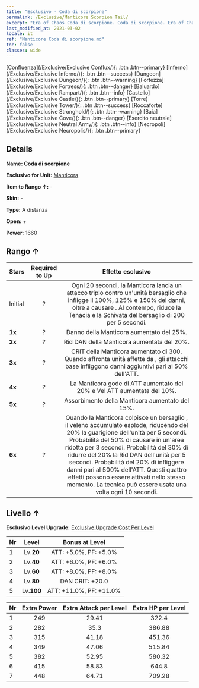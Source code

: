 ```yaml
---
title: "Esclusivo - Coda di scorpione"
permalink: /Exclusive/Manticore Scorpion Tail/
excerpt: "Era of Chaos Coda di scorpione. Coda di scorpione. Era of Chaos Esclusivo Coda di scorpione. Manticora Esclusivo."
last_modified_at: 2021-03-02
locale: it
ref: "Manticore Coda di scorpione.md"
toc: false
classes: wide
---
```

 [Confluenza](/Exclusive/Exclusive Conflux/){: .btn .btn--primary} [Inferno](/Exclusive/Exclusive Inferno/){: .btn .btn--success} [Dungeon](/Exclusive/Exclusive Dungeon/){: .btn .btn--warning} [Fortezza](/Exclusive/Exclusive Fortress/){: .btn .btn--danger} [Baluardo](/Exclusive/Exclusive Rampart/){: .btn .btn--info} [Castello](/Exclusive/Exclusive Castle/){: .btn .btn--primary} [Torre](/Exclusive/Exclusive Tower/){: .btn .btn--success} [Roccaforte](/Exclusive/Exclusive Stronghold/){: .btn .btn--warning} [Baia](/Exclusive/Exclusive Cove/){: .btn .btn--danger} [Esercito neutrale](/Exclusive/Exclusive Neutral Army/){: .btn .btn--info} [Necropoli](/Exclusive/Exclusive Necropolis/){: .btn .btn--primary} 

## Details
 **Name: Coda di scorpione** 

 **Esclusivo for Unit:** [Manticora](/units/Manticore/) 

 **Item to Rango ↑:** -

 **Skin:** -

 **Type:** A distanza

 **Open:** +

 **Power:** 1660

## Rango ↑

  |     Stars    |  Required to Up | Effetto esclusivo |
  |:-------------|:---------------:|:---------------:|
  |  Initial  | ? | <Assalto dello scorpione> Ogni 20 secondi, la Manticora lancia un attacco triplo contro un'unità bersaglio che infligge il 100%, 125% e 150% dei danni, oltre a causare <Veleno di scorpione>. Al contempo, riduce la Tenacia e la Schivata del bersaglio di 200 per 5 secondi. |
  | **1x** <i class="fas fa-star"/> | ? | Danno della Manticora aumentato del 25%. |
  | **2x** <i class="fas fa-star"/> | ? | Rid DAN della Manticora aumentata del 20%. |
  | **3x** <i class="fas fa-star"/> | ? | CRIT della Manticora aumentato di 300. Quando affronta unità affette da <Sanguinamento>, gli attacchi base infliggono danni aggiuntivi pari al 50% dell'ATT. |
  | **4x** <i class="fas fa-star"/> | ? | La Manticora gode di ATT aumentato del 20% e Vel ATT aumentata del 10%. |
  | **5x** <i class="fas fa-star"/> | ? | Assorbimento della Manticora aumentato del 15%. |
  | **6x** <i class="fas fa-star"/> | ? | <Esplosione di veleno> Quando la Manticora colpisce un bersaglio <avvelenato>, il veleno accumulato esplode, riducendo del 20% la guarigione dell'unità per 5 secondi. Probabilità del 50% di causare <Silenzio> in un'area ridotta per 3 secondi. Probabilità del 30% di ridurre del 20% la Rid DAN dell'unità per 5 secondi. Probabilità del 20% di infliggere danni pari al 500% dell'ATT. Questi quattro effetti possono essere attivati nello stesso momento. La tecnica può essere usata una volta ogni 10 secondi. |


## Livello ↑
 **Esclusivo Level Upgrade:** [Exclusive Upgrade Cost Per Level](/Exclusive/ExclusiveUpgradeCostPerLevel/)

  |  Nr  |   Level  | Bonus at Level |
  |:-----|:--------:|:--------------:|
  | 1 | Lv.**20** | ATT: +5.0%, PF: +5.0% |
  | 2 | Lv.**40** | ATT: +6.0%, PF: +6.0% |
  | 3 | Lv.**60** | ATT: +8.0%, PF: +8.0% |
  | 4 | Lv.**80** | DAN CRIT: +20.0 |
  | 5 | Lv.**100** | ATT: +11.0%, PF: +11.0% |


  |  Nr  |  Extra Power | Extra Attack per Level | Extra HP per Level |
  |:-----|:--------:|:--------:|:--------:|
  | 1 | 249 | 29.41 | 322.4 |
  | 2 | 282 | 35.3 | 386.88 |
  | 3 | 315 | 41.18 | 451.36 |
  | 4 | 349 | 47.06 | 515.84 |
  | 5 | 382 | 52.95 | 580.32 |
  | 6 | 415 | 58.83 | 644.8 |
  | 7 | 448 | 64.71 | 709.28 |


